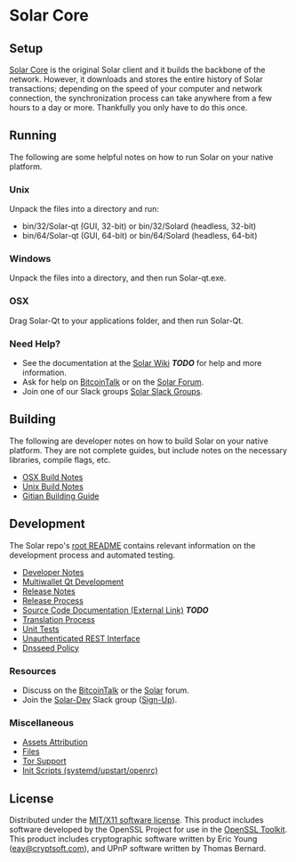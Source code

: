 Solar Core
=====================

Setup
---------------------
[Solar Core](http://Solar.skypool.fr/wallet) is the original Solar client and it builds the backbone of the network. However, it downloads and stores the entire history of Solar transactions; depending on the speed of your computer and network connection, the synchronization process can take anywhere from a few hours to a day or more. Thankfully you only have to do this once.

Running
---------------------
The following are some helpful notes on how to run Solar on your native platform.

### Unix

Unpack the files into a directory and run:

- bin/32/Solar-qt (GUI, 32-bit) or bin/32/Solard (headless, 32-bit)
- bin/64/Solar-qt (GUI, 64-bit) or bin/64/Solard (headless, 64-bit)

### Windows

Unpack the files into a directory, and then run Solar-qt.exe.

### OSX

Drag Solar-Qt to your applications folder, and then run Solar-Qt.

### Need Help?

* See the documentation at the [Solar Wiki](https://en.bitcoin.it/wiki/Main_Page) ***TODO***
for help and more information.
* Ask for help on [BitcoinTalk](https://bitcointalk.org/index.php?topic=1262920.0) or on the [Solar Forum](http://forum.Solar.skypool.fr/).
* Join one of our Slack groups [Solar Slack Groups](https://Solar.skypool.fr/slack-logins/).

Building
---------------------
The following are developer notes on how to build Solar on your native platform. They are not complete guides, but include notes on the necessary libraries, compile flags, etc.

- [OSX Build Notes](build-osx.md)
- [Unix Build Notes](build-unix.md)
- [Gitian Building Guide](gitian-building.md)

Development
---------------------
The Solar repo's [root README](https://github.com/Solar-Project/Solar/blob/master/README.md) contains relevant information on the development process and automated testing.

- [Developer Notes](developer-notes.md)
- [Multiwallet Qt Development](multiwallet-qt.md)
- [Release Notes](release-notes.md)
- [Release Process](release-process.md)
- [Source Code Documentation (External Link)](https://dev.visucore.com/bitcoin/doxygen/) ***TODO***
- [Translation Process](translation_process.md)
- [Unit Tests](unit-tests.md)
- [Unauthenticated REST Interface](REST-interface.md)
- [Dnsseed Policy](dnsseed-policy.md)

### Resources

* Discuss on the [BitcoinTalk](https://bitcointalk.org/index.php?topic=1262920.0) or the [Solar](http://forum.Solar.skypool.fr/) forum.
* Join the [Solar-Dev](https://Solar-dev.slack.com/) Slack group ([Sign-Up](https://Solar-dev.herokuapp.com/)).

### Miscellaneous
- [Assets Attribution](assets-attribution.md)
- [Files](files.md)
- [Tor Support](tor.md)
- [Init Scripts (systemd/upstart/openrc)](init.md)

License
---------------------
Distributed under the [MIT/X11 software license](http://www.opensource.org/licenses/mit-license.php).
This product includes software developed by the OpenSSL Project for use in the [OpenSSL Toolkit](https://www.openssl.org/). This product includes
cryptographic software written by Eric Young ([eay@cryptsoft.com](mailto:eay@cryptsoft.com)), and UPnP software written by Thomas Bernard.
